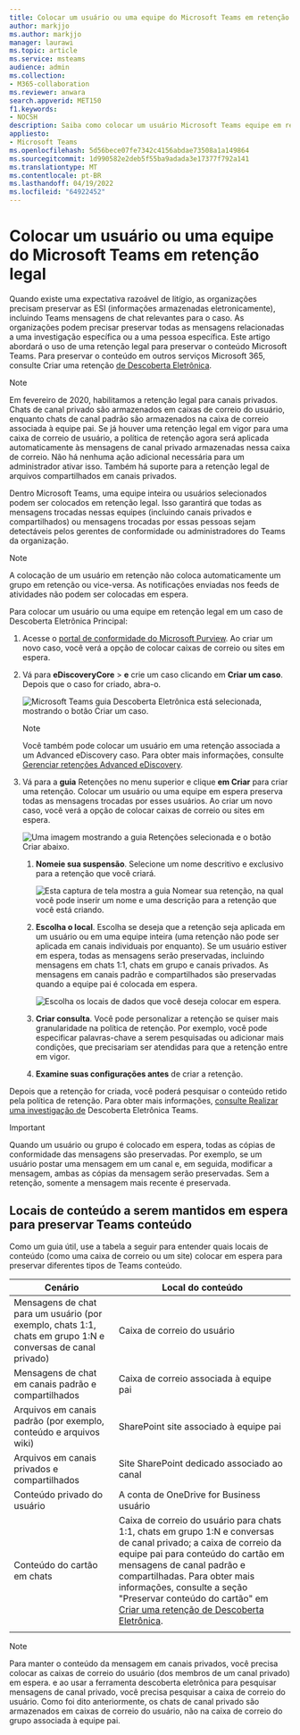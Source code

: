 ```yaml
---
title: Colocar um usuário ou uma equipe do Microsoft Teams em retenção legal
author: markjjo
ms.author: markjjo
manager: laurawi
ms.topic: article
ms.service: msteams
audience: admin
ms.collection:
- M365-collaboration
ms.reviewer: anwara
search.appverid: MET150
f1.keywords:
- NOCSH
description: Saiba como colocar um usuário Microsoft Teams equipe em retenção legal usando o portal de conformidade do Microsoft Purview e aprender o que precisa de uma retenção legal com base nos requisitos de dados.
appliesto:
- Microsoft Teams
ms.openlocfilehash: 5d56bece07fe7342c4156abdae73508a1a149864
ms.sourcegitcommit: 1d990582e2deb5f55ba9adada3e17377f792a141
ms.translationtype: MT
ms.contentlocale: pt-BR
ms.lasthandoff: 04/19/2022
ms.locfileid: "64922452"
---
```

# <a name="place-a-microsoft-teams-user-or-team-on-legal-hold"></a>Colocar um usuário ou uma equipe do Microsoft Teams em retenção legal

Quando existe uma expectativa razoável de litígio, as organizações precisam preservar as ESI (informações armazenadas eletronicamente), incluindo Teams mensagens de chat relevantes para o caso. As organizações podem precisar preservar todas as mensagens relacionadas a uma investigação específica ou a uma pessoa específica. Este artigo abordará o uso de uma retenção legal para preservar o conteúdo Microsoft Teams. Para preservar o conteúdo em outros serviços Microsoft 365, consulte Criar uma retenção [de Descoberta Eletrônica](/microsoft-365/compliance/create-ediscovery-holds).

> [!NOTE]
> Em fevereiro de 2020, habilitamos a retenção legal para canais privados. Chats de canal privado são armazenados em caixas de correio do usuário, enquanto chats de canal padrão são armazenados na caixa de correio associada à equipe pai. Se já houver uma retenção legal em vigor para uma caixa de correio de usuário, a política de retenção agora será aplicada automaticamente às mensagens de canal privado armazenadas nessa caixa de correio. Não há nenhuma ação adicional necessária para um administrador ativar isso. Também há suporte para a retenção legal de arquivos compartilhados em canais privados.

Dentro Microsoft Teams, uma equipe inteira ou usuários selecionados podem ser colocados em retenção legal. Isso garantirá que todas as mensagens trocadas nessas equipes (incluindo canais privados e compartilhados) ou mensagens trocadas por essas pessoas sejam detectáveis pelos gerentes de conformidade ou administradores do Teams da organização.

> [!NOTE]
> A colocação de um usuário em retenção não coloca automaticamente um grupo em retenção ou vice-versa.
> As notificações enviadas nos feeds de atividades não podem ser colocadas em espera.

Para colocar um usuário ou uma equipe em retenção legal em um caso de Descoberta Eletrônica Principal:

1. Acesse o [portal de conformidade do Microsoft Purview](https://compliance.microsoft.com). Ao criar um novo caso, você verá a opção de colocar caixas de correio ou sites em espera.

2. Vá para **eDiscoveryCore** >  **e** crie um caso clicando em **Criar um caso**. Depois que o caso for criado, abra-o.
  
   ![Microsoft Teams guia Descoberta Eletrônica está selecionada, mostrando o botão Criar um caso.](media/LegalHold1.png)

   > [!NOTE]
   > Você também pode colocar um usuário em uma retenção associada a um Advanced eDiscovery caso. Para obter mais informações, consulte [Gerenciar retenções Advanced eDiscovery](/microsoft-365/compliance/managing-holds).

3. Vá para a **guia** Retenções no menu superior e clique **em Criar** para criar uma retenção. Colocar um usuário ou uma equipe em espera preserva todas as mensagens trocadas por esses usuários. Ao criar um novo caso, você verá a opção de colocar caixas de correio ou sites em espera.

   ![Uma imagem mostrando a guia Retenções selecionada e o botão Criar abaixo.](media/LegalHold2.png)

   1. **Nomeie sua suspensão**. Selecione um nome descritivo e exclusivo para a retenção que você criará.
  
       ![Esta captura de tela mostra a guia Nomear sua retenção, na qual você pode inserir um nome e uma descrição para a retenção que você está criando.](media/LegalHold3.png)

   2. **Escolha o local**. Escolha se deseja que a retenção seja aplicada em um usuário ou em uma equipe inteira (uma retenção não pode ser aplicada em canais individuais por enquanto). Se um usuário estiver em espera, todas as mensagens serão preservadas, incluindo mensagens em chats 1:1, chats em grupo e canais privados. As mensagens em canais padrão e compartilhados são preservadas quando a equipe pai é colocada em espera.

      ![Escolha os locais de dados que você deseja colocar em espera.](media/LegalHold4.png)

   3. **Criar consulta**. Você pode personalizar a retenção se quiser mais granularidade na política de retenção. Por exemplo, você pode especificar palavras-chave a serem pesquisadas ou adicionar mais condições, que precisariam ser atendidas para que a retenção entre em vigor.

   4. **Examine suas configurações antes** de criar a retenção.

Depois que a retenção for criada, você poderá pesquisar o conteúdo retido pela política de retenção. Para obter mais informações, [consulte Realizar uma investigação de](eDiscovery-investigation.md) Descoberta Eletrônica Teams.

> [!IMPORTANT]
> Quando um usuário ou grupo é colocado em espera, todas as cópias de conformidade das mensagens são preservadas. Por exemplo, se um usuário postar uma mensagem em um canal e, em seguida, modificar a mensagem, ambas as cópias da mensagem serão preservadas. Sem a retenção, somente a mensagem mais recente é preservada.

## <a name="content-locations-to-place-on-hold-to-preserve-teams-content"></a>Locais de conteúdo a serem mantidos em espera para preservar Teams conteúdo

Como um guia útil, use a tabela a seguir para entender quais locais de conteúdo (como uma caixa de correio ou um site) colocar em espera para preservar diferentes tipos de Teams conteúdo.

|Cenário  |Local do conteúdo  |
|---------|---------|
|Mensagens de chat para um usuário (por exemplo, chats 1:1, chats em grupo 1:N e conversas de canal privado)     |Caixa de correio do usuário         |
|Mensagens de chat em canais padrão e compartilhados    |Caixa de correio associada à equipe pai         |
|Arquivos em canais padrão (por exemplo, conteúdo e arquivos wiki)     |SharePoint site associado à equipe pai        |
|Arquivos em canais privados e compartilhados     |Site SharePoint dedicado associado ao canal
|Conteúdo privado do usuário     |A conta de OneDrive for Business usuário       |
|Conteúdo do cartão em chats|Caixa de correio do usuário para chats 1:1, chats em grupo 1:N e conversas de canal privado; a caixa de correio da equipe pai para conteúdo do cartão em mensagens de canal padrão e compartilhadas. Para obter mais informações, consulte a seção "Preservar conteúdo do cartão" em [Criar uma retenção de Descoberta Eletrônica](/microsoft-365/compliance/create-ediscovery-holds#preserve-card-content).|
|||

> [!NOTE]
> Para manter o conteúdo da mensagem em canais privados, você precisa colocar as caixas de correio do usuário (dos membros de um canal privado) em espera. e ao usar a ferramenta descoberta eletrônica para pesquisar mensagens de canal privado, você precisa pesquisar a caixa de correio do usuário. Como foi dito anteriormente, os chats de canal privado são armazenados em caixas de correio do usuário, não na caixa de correio do grupo associada à equipe pai.
